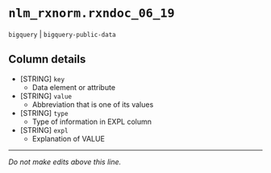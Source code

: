 # `nlm_rxnorm.rxndoc_06_19`
`bigquery` | `bigquery-public-data`

## Column details
* [STRING]    `key`
  - Data element or attribute
* [STRING]    `value`
  - Abbreviation that is one of its values
* [STRING]    `type`
  - Type of information in EXPL column
* [STRING]    `expl`
  - Explanation of VALUE

-------------------------------------------------------------------------------
*Do not make edits above this line.*
